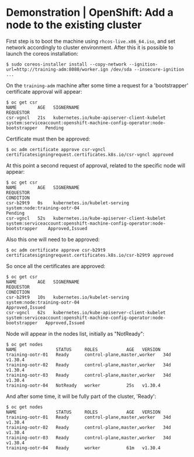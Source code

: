 # Demonstration | OpenShift: Add a node to the existing cluster

First step is to boot the machine using `rhcos-live.x86_64.iso`, and set network
accordingly to cluster environment.
After this it is possible to launch the coreos installation:

```console
$ sudo coreos-installer install --copy-network --ignition-url=http://training-adm:8080/worker.ign /dev/sda --insecure-ignition
...
```

On the `training-adm` machine after some time a request for a 'bootstrapper'
certificate approval will appear:

```console
$ oc get csr
NAME        AGE   SIGNERNAME                                    REQUESTOR
csr-vgncl   21s   kubernetes.io/kube-apiserver-client-kubelet   system:serviceaccount:openshift-machine-config-operator:node-bootstrapper   Pending
```

Certificate must then be approved:

```console
$ oc adm certificate approve csr-vgncl
certificatesigningrequest.certificates.k8s.io/csr-vgncl approved
```

At this point a second request of approval, related to the specific node will
appear:

```console
$ oc get csr
NAME        AGE   SIGNERNAME                                    REQUESTOR                                                                    CONDITION
csr-b29t9   0s    kubernetes.io/kubelet-serving                 system:node:training-ootr-04                                                 Pending
csr-vgncl   52s   kubernetes.io/kube-apiserver-client-kubelet   system:serviceaccount:openshift-machine-config-operator:node-bootstrapper    Approved,Issued
```

Also this one will need to be approved:

```console
$ oc adm certificate approve csr-b29t9
certificatesigningrequest.certificates.k8s.io/csr-b29t9 approved
```

So once all the certificates are approved:

```console
$ oc get csr
NAME        AGE   SIGNERNAME                                    REQUESTOR                                                                   CONDITION
csr-b29t9   10s   kubernetes.io/kubelet-serving                 system:node:training-ootr-04                                                Approved,Issued
csr-vgncl   62s   kubernetes.io/kube-apiserver-client-kubelet   system:serviceaccount:openshift-machine-config-operator:node-bootstrapper   Approved,Issued
```

Node will appear in the nodes list, initially as "NotReady":

```console
$ oc get nodes
NAME               STATUS     ROLES           AGE   VERSION
training-ootr-01   Ready      control-plane,master,worker   34d   v1.30.4
training-ootr-02   Ready      control-plane,master,worker   34d   v1.30.4
training-ootr-03   Ready      control-plane,master,worker   34d   v1.30.4
training-ootr-04   NotReady   worker          25s   v1.30.4
```

And after some time, it will be fully part of the cluster, 'Ready':

```console
$ oc get nodes
NAME               STATUS     ROLES           AGE   VERSION
training-ootr-01   Ready      control-plane,master,worker   34d   v1.30.4
training-ootr-02   Ready      control-plane,master,worker   34d   v1.30.4
training-ootr-03   Ready      control-plane,master,worker   34d   v1.30.4
training-ootr-04   Ready      worker          61m   v1.30.4
```
